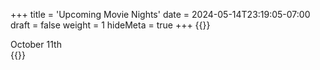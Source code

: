 +++
title = 'Upcoming Movie Nights'
date = 2024-05-14T23:19:05-07:00
draft = false
weight = 1
hideMeta = true
+++
{{<rawhtml>}}
<div class="movie-attrib">
<!--June 28th | July 12th | July 26th | August 16th | August 30th | September 13th | September 27th | --> October 11th
</div>
{{</rawhtml>}}